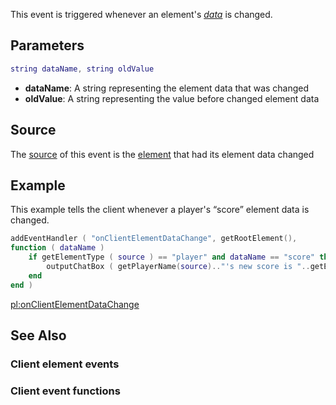 This event is triggered whenever an element's *[data](/docs/element_data.md "wikilink")* is changed.

Parameters
----------

``` lua
string dataName, string oldValue
```

-   **dataName**: A string representing the element data that was changed
-   **oldValue**: A string representing the value before changed element data

Source
------

The [source](/docs/event_system#event_source.md "wikilink") of this event is the [element](/element.md "wikilink") that had its element data changed

Example
-------

This example tells the client whenever a player's “score” element data is changed.

``` lua
addEventHandler ( "onClientElementDataChange", getRootElement(),
function ( dataName )
    if getElementType ( source ) == "player" and dataName == "score" then
        outputChatBox ( getPlayerName(source).."'s new score is "..getElementData (source, "score").."!" )
    end
end )
```

[pl:onClientElementDataChange](/docs/pl:onclientelementdatachange.md "wikilink")

See Also
--------

### Client element events

### Client event functions
